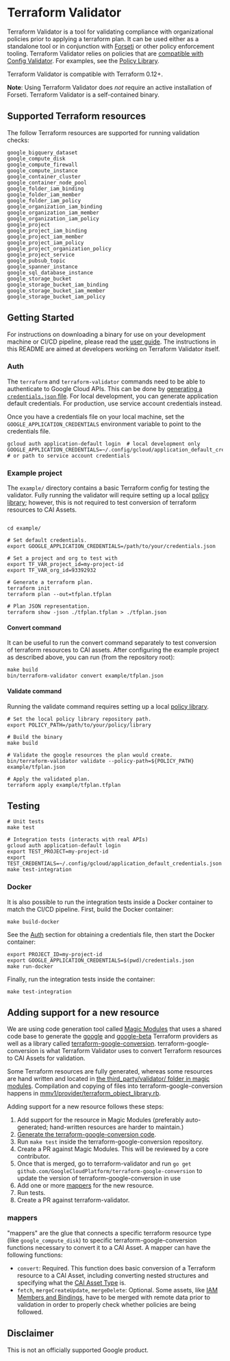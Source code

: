 # Terraform Validator

Terraform Validator is a tool for validating compliance with organizational policies prior to applying a terraform plan.
It can be used either as a standalone tool or in conjunction with [Forseti](https://forsetisecurity.org/) or other policy enforcement tooling.
Terraform Validator relies on policies that are [compatible with Config Validator](https://github.com/forseti-security/policy-library/blob/master/docs/user_guide.md#how-to-set-up-constraints-with-policy-library). For examples, see the [Policy Library](https://github.com/forseti-security/policy-library).

Terraform Validator is compatible with Terraform 0.12+.

**Note**: Using Terraform Validator does _not_ require an active installation of Forseti. Terraform Validator is a self-contained binary.

## Supported Terraform resources
The follow Terraform resources are supported for running validation checks:

```
google_bigquery_dataset
google_compute_disk
google_compute_firewall
google_compute_instance
google_container_cluster
google_container_node_pool
google_folder_iam_binding
google_folder_iam_member
google_folder_iam_policy
google_organization_iam_binding
google_organization_iam_member
google_organization_iam_policy
google_project
google_project_iam_binding
google_project_iam_member
google_project_iam_policy
google_project_organization_policy
google_project_service
google_pubsub_topic
google_spanner_instance
google_sql_database_instance
google_storage_bucket
google_storage_bucket_iam_binding
google_storage_bucket_iam_member
google_storage_bucket_iam_policy
```

## Getting Started

For instructions on downloading a binary for use on your development machine or CI/CD pipeline, please read the [user guide](https://github.com/forseti-security/policy-library/blob/master/docs/user_guide.md#how-to-use-terraform-validator). The instructions in this README are aimed at developers working on Terraform Validator itself.

### Auth

The `terraform` and `terraform-validator` commands need to be able to authenticate to Google Cloud APIs. This can be done by [generating a `credentials.json` file](https://cloud.google.com/docs/authentication/production). For local development, you can generate application default credentials. For production, use service account credentials instead.

Once you have a credentials file on your local machine, set the `GOOGLE_APPLICATION_CREDENTIALS` environment variable to point to the credentials file.

```
gcloud auth application-default login  # local development only
GOOGLE_APPLICATION_CREDENTIALS=~/.config/gcloud/application_default_credentials.json  # or path to service account credentials
```

### Example project

The `example/` directory contains a basic Terraform config for testing the validator. Fully running the validator will require setting up a local [policy library](https://github.com/forseti-security/policy-library/blob/master/docs/user_guide.md#how-to-set-up-constraints-with-policy-library); however, this is not required to test conversion of terraform resources to CAI Assets.

```

cd example/

# Set default credentials.
export GOOGLE_APPLICATION_CREDENTIALS=/path/to/your/credentials.json

# Set a project and org to test with
export TF_VAR_project_id=my-project-id
export TF_VAR_org_id=93392932

# Generate a terraform plan.
terraform init
terraform plan --out=tfplan.tfplan

# Plan JSON representation.
terraform show -json ./tfplan.tfplan > ./tfplan.json
```

#### Convert command

It can be useful to run the convert command separately to test conversion of terraform resources to CAI assets. After configuring the example project as described above, you can run (from the repository root):

```
make build
bin/terraform-validator convert example/tfplan.json
```

#### Validate command
Running the validate command requires setting up a local [policy library](https://github.com/forseti-security/policy-library/blob/master/docs/user_guide.md#how-to-set-up-constraints-with-policy-library).

```
# Set the local policy library repository path.
export POLICY_PATH=/path/to/your/policy/library

# Build the binary
make build

# Validate the google resources the plan would create.
bin/terraform-validator validate --policy-path=${POLICY_PATH} example/tfplan.json

# Apply the validated plan.
terraform apply example/tfplan.tfplan
```
## Testing

```
# Unit tests
make test

# Integration tests (interacts with real APIs)
gcloud auth application-default login
export TEST_PROJECT=my-project-id
export TEST_CREDENTIALS=~/.config/gcloud/application_default_credentials.json
make test-integration
```

### Docker
It is also possible to run the integration tests inside a Docker container to match the CI/CD pipeline.
First, build the Docker container:

```
make build-docker
```

See the [Auth](#Auth) section for obtaining a credentials file, then start the Docker container:

```
export PROJECT_ID=my-project-id
export GOOGLE_APPLICATION_CREDENTIALS=$(pwd)/credentials.json
make run-docker
```

Finally, run the integration tests inside the container:
```
make test-integration
````

## Adding support for a new resource

We are using code generation tool called [Magic Modules](https://github.com/googleCloudPlatform/magic-modules/) that uses a shared code base to generate the [google](https://github.com/hashicorp/terraform-provider-google) and [google-beta](https://github.com/hashicorp/terraform-provider-google-beta) Terraform providers as well as a library called [terraform-google-conversion](https://github.com/GoogleCloudPlatform/terraform-google-conversion). terraform-google-conversion is what Terraform Validator uses to convert Terraform resources to CAI Assets for validation.

Some Terraform resources are fully generated, whereas some resources are hand written and located in [the third_party/validator/ folder in magic modules](https://github.com/GoogleCloudPlatform/magic-modules/tree/master/mmv1/third_party/validator/resources). Compilation and copying of files into terraform-google-conversion happens in [mmv1/provider/terraform_object_library.rb](https://github.com/GoogleCloudPlatform/magic-modules/blob/100ba410e1db645a6ae0e6351f87e82e897eade7/mmv1/provider/terraform_object_library.rb).

Adding support for a new resource follows these steps:

1. Add support for the resource in Magic Modules (preferably auto-generated; hand-written resources are harder to maintain.)
2. [Generate the terraform-google-conversion code](https://github.com/GoogleCloudPlatform/magic-modules/blob/master/README.md#generating-downstream-tools).
3. Run `make test` inside the terraform-google-conversion repository.
4. Create a PR against Magic Modules. This will be reviewed by a core contributor.
5. Once that is merged, go to terraform-validator and run `go get github.com/GoogleCloudPlatform/terraform-google-conversion` to update the version of terraform-google-conversion in use
6. Add one or more [mappers](https://github.com/GoogleCloudPlatform/terraform-validator/blob/86e5a59ce0dbf4089db8484a482dbac4f48dc93a/converters/google/mappers.go#L42) for the new resource.
7. Run tests.
8. Create a PR against terraform-validator.

### mappers

"mappers" are the glue that connects a specific terraform resource type (like `google_compute_disk`) to specific terraform-google-conversion functions necessary to convert it to a CAI Asset. A mapper can have the following functions:

- `convert`: Required. This function does basic conversion of a Terraform resource to a CAI Asset, including converting nested structures and specifying what the [CAI Asset Type](https://cloud.google.com/asset-inventory/docs/supported-asset-types) is.
- `fetch`, `mergeCreateUpdate`, `mergeDelete`: Optional. Some assets, like [IAM Members and Bindings](https://registry.terraform.io/providers/hashicorp/google/latest/docs/resources/google_project_iam), have to be merged with remote data prior to validation in order to properly check whether policies are being followed.

## Disclaimer

This is not an officially supported Google product.
